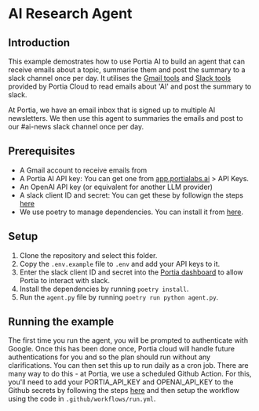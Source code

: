 # AI Research Agent

## Introduction

This example demostrates how to use Portia AI to build an agent that can receive emails about a topic, summarise them and post the summary to a slack channel once per day. It utilises the [Gmail tools](https://docs.portialabs.ai/gmail-tools) and [Slack tools](https://docs.portialabs.ai/portia-tools/slack/) provided by Portia Cloud to read emails about 'AI' and post the summary to slack.

At Portia, we have an email inbox that is signed up to multiple AI newsletters. We then use this agent to summaries the emails and post to our #ai-news slack channel once per day.

## Prerequisites

- A Gmail account to receive emails from
- A Portia AI API key: You can get one from [app.portialabs.ai](https://app.portialabs.ai) > API Keys.
- An OpenAI API key (or equivalent for another LLM provider)
- A slack client ID and secret: You can get these by followign the steps [here](https://docs.portialabs.ai/portia-tools/slack/send-message#configure-your-slack-tools-with-portia-ai)
- We use poetry to manage dependencies. You can install it from [here](https://python-poetry.org/docs/#installation).

## Setup

1. Clone the repository and select this folder.
2. Copy the `.env.example` file to `.env` and add your API keys to it.
3. Enter the slack client ID and secret into the [Portia dashboard](https://app.portialabs.ai/dashboard/org-settings) to allow Portia to interact with slack.
4. Install the dependencies by running `poetry install`.
5. Run the `agent.py` file by running `poetry run python agent.py`.

## Running the example

The first time you run the agent, you will be prompted to authenticate with Google. Once this has been done once, Portia cloud will handle future authentications for you and so the plan should run without any clarifications. You can then set this up to run daily as a cron job. There are many way to do this - at Portia, we use a scheduled Github Action. For this, you'll need to add your PORTIA_API_KEY and OPENAI_API_KEY to the Github secrets by following the steps [here](https://docs.github.com/en/actions/security-for-github-actions/security-guides/using-secrets-in-github-actions#creating-secrets-for-a-repository) and then setup the workflow using the code in `.github/workflows/run.yml`.